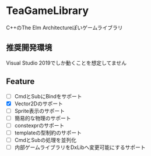# TeaGameLibrary
C++のThe Elm Architectureぽいゲームライブラリ

## 推奨開発環境
Visual Studio 2019でしか動くことを想定してません

## Feature

- [ ] CmdとSubにBindをサポート
- [x] Vector2Dのサポート
- [ ] Sprite表示のサポート
- [ ] 簡易的な物理のサポート
- [ ] constexprのサポート
- [ ] templateの型制約のサポート
- [ ] CmdとSubの処理を並列化 
- [ ] 内部ゲームライブラリをDxLibへ変更可能にするサポート
